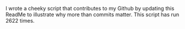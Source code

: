 I wrote a cheeky script that contributes to my Github by updating this ReadMe to illustrate why more than commits matter. This script has run 2622 times.